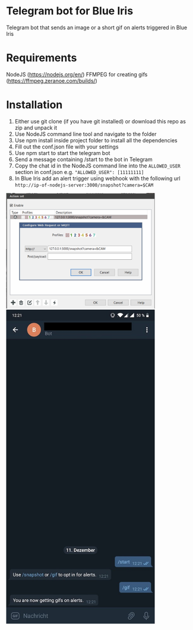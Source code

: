 # Telegram bot for Blue Iris
Telegram bot that sends an image or a short gif on alerts triggered in Blue Iris

# Requirements
NodeJS (https://nodejs.org/en/)
FFMPEG for creating gifs (https://ffmpeg.zeranoe.com/builds/)

# Installation
1. Either use git clone (if you have git installed) or download this repo as zip and unpack it
2. Use NodeJS command line tool and navigate to the folder
3. Use npm install inside project folder to install all the dependencies
4. Fill out the conf.json file with your settings
5. Use npm start to start the telegram bot
6. Send a message containing /start to the bot in Telegram
7. Copy the chat id in the NodeJS command line into the `ALLOWED_USER` section in conf.json e.g. `"ALLOWED_USER": [11111111]`
8. In Blue Iris add an alert trigger using webhook with the following url `http://ip-of-nodejs-server:3000/snapshot?camera=$CAM`

<img src="readme-assets/web-request.png" width="400">

<img src="readme-assets/telegram-example.jpg" width="400">
